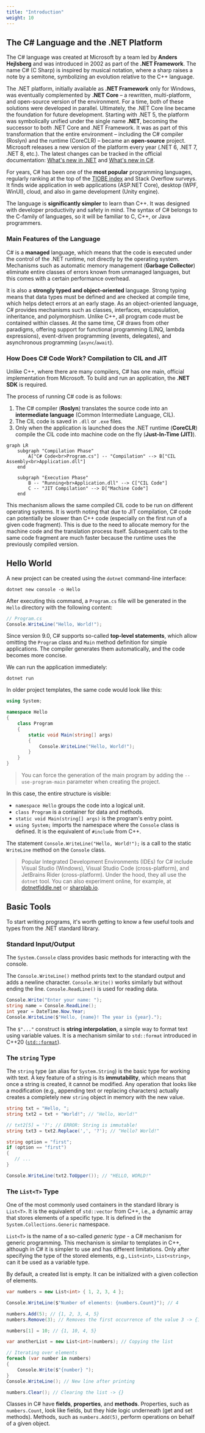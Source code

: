 ```yaml
---
title: "Introduction"
weight: 10
---
```

## The C# Language and the .NET Platform

The C# language was created at Microsoft by a team led by **Anders Hejlsberg** and was introduced in 2002 as part of the **.NET Framework**. The name C# (C Sharp) is inspired by musical notation, where a sharp raises a note by a semitone, symbolizing an evolution relative to the C++ language.

The .NET platform, initially available as **.NET Framework** only for Windows, was eventually complemented by **.NET Core** – a rewritten, multi-platform, and open-source version of the environment. For a time, both of these solutions were developed in parallel. Ultimately, the .NET Core line became the foundation for future development. Starting with .NET 5, the platform was symbolically unified under the single name **.NET**, becoming the successor to both .NET Core and .NET Framework. It was as part of this transformation that the entire environment – including the C# compiler (Roslyn) and the runtime (CoreCLR) – became an **open-source** project. Microsoft releases a new version of the platform every year (.NET 6, .NET 7, .NET 8, etc.). The latest changes can be tracked in the official documentation: [What's new in .NET](https://learn.microsoft.com/en-us/dotnet/core/whats-new/) and [What's new in C#](https://learn.microsoft.com/en-us/dotnet/csharp/whats-new/).

For years, C# has been one of the **most popular** programming languages, regularly ranking at the top of the [TIOBE index](https://www.tiobe.com/tiobe-index/csharp/) and Stack Overflow surveys. It finds wide application in web applications (ASP.NET Core), desktop (WPF, WinUI), cloud, and also in game development (Unity engine).

The language is **significantly simpler** to learn than C++. It was designed with developer productivity and safety in mind. The syntax of C# belongs to the C-family of languages, so it will be familiar to C, C++, or Java programmers.

### Main Features of the Language

C# is a **managed** language, which means that the code is executed under the control of the .NET runtime, not directly by the operating system. Mechanisms such as automatic memory management (**Garbage Collector**) eliminate entire classes of errors known from unmanaged languages, but this comes with a certain performance overhead.

It is also a **strongly typed and object-oriented** language. Strong typing means that data types must be defined and are checked at compile time, which helps detect errors at an early stage. As an object-oriented language, C# provides mechanisms such as classes, interfaces, encapsulation, inheritance, and polymorphism. Unlike C++, all program code must be contained within classes. At the same time, C# draws from other paradigms, offering support for functional programming (LINQ, lambda expressions), event-driven programming (events, delegates), and asynchronous programming (`async`/`await`).

### How Does C# Code Work? Compilation to CIL and JIT

Unlike C++, where there are many compilers, C# has one main, official implementation from Microsoft. To build and run an application, the **.NET SDK** is required.

The process of running C# code is as follows:
1.  The C# compiler (**Roslyn**) translates the source code into an **intermediate language** (Common Intermediate Language, CIL).
2.  The CIL code is saved in `.dll` or `.exe` files.
3.  Only when the application is launched does the .NET runtime (**CoreCLR**) compile the CIL code into machine code on the fly (**Just-In-Time (JIT)**).

```mermaid
graph LR
    subgraph "Compilation Phase"
        A["C# Code<br>Program.cs"] -- "Compilation" --> B["CIL Assembly<br>Application.dll"]
    end

    subgraph "Execution Phase"
        B -- "Running<br>Application.dll" --> C["CIL Code"]
        C -- "JIT Compilation" --> D["Machine Code"]
    end
```

This mechanism allows the same compiled CIL code to be run on different operating systems. It is worth noting that due to JIT compilation, C# code can potentially be slower than C++ code (especially on the first run of a given code fragment). This is due to the need to allocate memory for the machine code and the translation process itself. Subsequent calls to the same code fragment are much faster because the runtime uses the previously compiled version.

## Hello World

A new project can be created using the `dotnet` command-line interface:

```shell
dotnet new console -o Hello
```

After executing this command, a `Program.cs` file will be generated in the `Hello` directory with the following content:

```csharp
// Program.cs
Console.WriteLine("Hello, World!");
```

Since version 9.0, C# supports so-called **top-level statements**, which allow omitting the `Program` class and `Main` method definition for simple applications. The compiler generates them automatically, and the code becomes more concise.

We can run the application immediately:

```shell
dotnet run
```

In older project templates, the same code would look like this:

```csharp
using System;

namespace Hello
{
    class Program
    {
        static void Main(string[] args)
        {
            Console.WriteLine("Hello, World!");
        }
    }
}
```

> You can force the generation of the main program by adding the `--use-program-main` parameter when creating the project.

In this case, the entire structure is visible:
- `namespace Hello` groups the code into a logical unit.
- `class Program` is a container for data and methods.
- `static void Main(string[] args)` is the program's entry point.
- `using System;` imports the namespace where the `Console` class is defined. It is the equivalent of `#include` from C++.

The statement `Console.WriteLine("Hello, World!");` is a call to the static `WriteLine` method on the `Console` class.

> Popular Integrated Development Environments (IDEs) for C# include Visual Studio (Windows), Visual Studio Code (cross-platform), and JetBrains Rider (cross-platform). Under the hood, they all use the `dotnet` tool. You can also experiment online, for example, at [dotnetfiddle.net](https://dotnetfiddle.net/) or [sharplab.io](https://sharplab.io/).

## Basic Tools

To start writing programs, it's worth getting to know a few useful tools and types from the .NET standard library.

### Standard Input/Output

The `System.Console` class provides basic methods for interacting with the console.

The `Console.WriteLine()` method prints text to the standard output and adds a newline character. `Console.Write()` works similarly but without ending the line. `Console.ReadLine()` is used for reading data.

```csharp
Console.Write("Enter your name: ");
string name = Console.ReadLine();
int year = DateTime.Now.Year;
Console.WriteLine($"Hello, {name}! The year is {year}.");
```

The `$"..."` construct is **string interpolation**, a simple way to format text using variable values. It is a mechanism similar to `std::format` introduced in C++20 ([`std::format`](https://en.cppreference.com/w/cpp/utility/format/format)).

### The `string` Type

The `string` type (an alias for `System.String`) is the basic type for working with text. A key feature of a string is its **immutability**, which means that once a string is created, it cannot be modified. Any operation that looks like a modification (e.g., appending text or replacing characters) actually creates a completely new `string` object in memory with the new value.

```csharp
string txt = "Hello, ";
string txt2 = txt + "World!"; // "Hello, World!"

// txt2[5] = '?'; // ERROR: String is immutable!
string txt3 = txt2.Replace(',', '?'); // "Hello? World!"

string option = "first";
if (option == "first")
{
   // ...
}

Console.WriteLine(txt2.ToUpper()); // "HELLO, WORLD!"
```

### The `List<T>` Type

One of the most commonly used containers in the standard library is `List<T>`. It is the equivalent of `std::vector` from C++, i.e., a dynamic array that stores elements of a specific type. It is defined in the `System.Collections.Generic` namespace.

`List<T>` is the name of a so-called _generic type_ - a C# mechanism for generic programming. This mechanism is similar to templates in C++, although in C# it is simpler to use and has different limitations. Only after specifying the type of the stored elements, e.g., `List<int>`, `List<string>`, can it be used as a variable type.

By default, a created list is empty. It can be initialized with a given collection of elements.

```csharp
var numbers = new List<int> { 1, 2, 3, 4 };

Console.WriteLine($"Number of elements: {numbers.Count}"); // 4

numbers.Add(5); // {1, 2, 3, 4, 5}
numbers.Remove(3); // Removes the first occurrence of the value 3 -> {1, 2, 4, 5}

numbers[1] = 10; // {1, 10, 4, 5}

var anotherList = new List<int>(numbers); // Copying the list

// Iterating over elements
foreach (var number in numbers)
{
    Console.Write($"{number} ");
}
Console.WriteLine(); // New line after printing

numbers.Clear(); // Clearing the list -> {}
```

Classes in C# have **fields**, **properties**, and **methods**. Properties, such as `numbers.Count`, look like fields, but they hide logic underneath (get and set methods). Methods, such as `numbers.Add(5)`, perform operations on behalf of a given object.